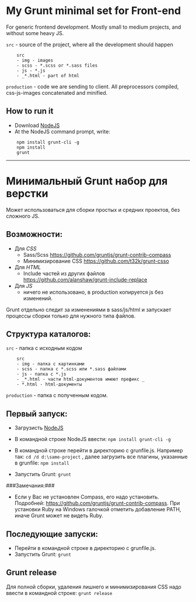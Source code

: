 My Grunt minimal set for Front-end
=============
For generic frontend development. Mostly small to medium projects, and without some heavy JS.

`src` - source of the project, where all the development should happen
```
	src
	- img - images
	- scss - *.scss or *.sass files
	- js - *.js
	- _*.html - part of html
```

`production` - code we are sending to client. All preprocessors compiled, css-js-images concatenated and minified.

How to run it
-------------
- Download [NodeJS](http://nodejs.org/)
- At the NodeJS command prompt, write:

```
	npm install grunt-cli -g
	npm install
	grunt
```


*****

Минимальный Grunt набор для верстки
=============
Может использоваться для сборки простых и средних проектов, без сложного JS.


Возможности:
-------------
 - Для *CSS*
 	- Sass/Scss  https://github.com/gruntjs/grunt-contrib-compass
 	- Минимизирование CSS  https://github.com/t32k/grunt-csso
 - Для *HTML*
 	- Include частей из других файлов  https://github.com/alanshaw/grunt-include-replace
 - Для *JS*
 	- ничего не использовано, в production копируется js без изменений.

Grunt отдельно следит за изменениями в sass/js/html и запускает процессы сборки только для нужного типа файлов.

Структура каталогов:
-------------

`src` - папка с исходным кодом
```
	src
	- img - папка с картинками
	- scss - папка с *.scss или *.sass файлами
	- js - папка с *.js
	- _*.html - части html-документов имеют префикс _
	- *.html - html-документы
```

`production` - папка с полученным кодом.


Первый запуск:
-------------
 - Загрузиcть [NodeJS](http://nodejs.org/)
 - В командной строке NodeJS ввести:
`npm install grunt-cli -g`

 - В командной строке перейти  в директорию с grunfile.js. Например так: `cd /d d:\same-project` , далее загрузить все плагины, указанные в grunfile:
`npm install`

 - Запустить Grunt:
`grunt`

###Замечания:###
 - Если у Вас не установлен Compass, его надо установить. Подробней: https://github.com/gruntjs/grunt-contrib-compass. При установки Ruby на Windows галочкой отметить добавление PATH, иначе Grunt может не видеть Ruby.

Последующие запуски:
-------------
 - Перейти в командной строке в директорию с grunfile.js.
 - Запустить Grunt:
`grunt`


Grunt release
-------------
Для полной сборки, удаления лишнего и минимизирования CSS надо ввести в командной строке:
`grunt release`

